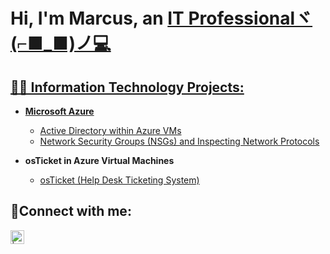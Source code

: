 <h1>Hi, I'm Marcus, an <a href="https://www.linkedin.com/in/marcustserrano/">IT Professionalヾ(⌐■_■)ノ💻</h1>

<h2>👨‍💻 Information Technology Projects:</h2>

- <b>Microsoft Azure</b>
  - [Active Directory within Azure VMs](https://github.com/MarcusTSerrano/Active-Directory-Project)
  - [Network Security Groups (NSGs) and Inspecting Network Protocols](https://github.com/MarcusTSerrano/Azure-Network-Traffic-and-Packet-Capture-with-Wireshark/tree/main)
 


- <b>osTicket in Azure Virtual Machines </b>
  - [osTicket (Help Desk Ticketing System)](https://github.com/MarcusTSerrano/osTicket/tree/main)</b>



<h2>🤳Connect with me:</h2>


[<img align="left" alt=" | LinkedIn" width="22px" src="https://cdn.jsdelivr.net/npm/simple-icons@v3/icons/linkedin.svg" />][linkedin]


[twitter]: https://twitter.com/
[instagram]: https://www.instagram.com/
[linkedin]: https://www.linkedin.com/in/marcustserrano/

